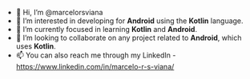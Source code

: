 - 👋 Hi, I’m @marcelorsviana
- 👀 I’m interested in developing for <b>Android</b> using the <b>Kotlin</b> language.
- 🌱 I’m currently focused in learning <b>Kotlin</b> and <b>Android</b>.
- 💞️ I’m looking to collaborate on any project related to <b>Android</b>, which uses <b>Kotlin</b>.
- 📫 You can also reach me through my LinkedIn - https://www.linkedin.com/in/marcelo-r-s-viana/

<!---
marcelorsviana/marcelorsviana is a ✨ special ✨ repository because its `README.md` (this file) appears on your GitHub profile.
You can click the Preview link to take a look at your changes.
--->
